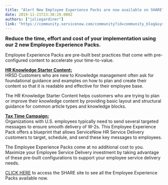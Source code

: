 ```yaml
---
title: "Alert New Employee Experience Packs are now available on SHARE"
date: 2019-11-21T23:38:29.000Z
authors: ["juliegardiner"]
link: "https://community.servicenow.com/community?id=community_blog&sys_id=56da8cc91bdd8814fff162c4bd4bcb2c"
---
```

<p><span style="font-size: 12pt;"><strong>Reduce the time, effort and cost of your implementation using our 2 new Employee Experience Packs.</strong></span></p>
<p>Employee Experience Packs are pre-built best practices that come with pre-configured content to accelerate your time-to-value.</p>
<p><span style="text-decoration: underline;"><strong>HR Knowledge Starter Content:</strong></span><br />HRSD Customers who are new to Knowledge management often ask for foundational guidance and examples on how to plan and create their content so that it is readable and effective for their employee base.</p>
<p>The HR Knowledge Starter Content helps customers who are trying to plan or improve their knowledge content by providing basic layout and structural guidance for common article types and knowledge blocks.</p>
<p><strong><span style="text-decoration: underline;">Tax Time Campaign:</span></strong><br />Organizations with U.S. employees typically need to send several targeted messages to ensure smooth delivery of W-2s. This Employee Experience Pack offers a blueprint that allows ServiceNow HR Service Delivery customers to target, schedule, and send these key messages to employees.</p>
<p>The Employee Experience Packs come at no additional cost to you. Maximize your Employee Service Delivery investment by taking advantage of these pre-built configurations to support your employee service delivery needs.</p>
<p><a href="https://developer.servicenow.com/app.do#!/share/contents?category&#61;Employee%20Experience%20Packs&amp;page&#61;1" rel="nofollow">CLICK HERE</a> to access the SHARE site to see all the Employee Experience Packs available now.</p>